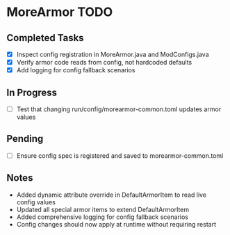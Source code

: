 # MoreArmor TODO

## Completed Tasks
- [x] Inspect config registration in MoreArmor.java and ModConfigs.java
- [x] Verify armor code reads from config, not hardcoded defaults
- [x] Add logging for config fallback scenarios

## In Progress
- [ ] Test that changing run/config/morearmor-common.toml updates armor values

## Pending
- [ ] Ensure config spec is registered and saved to morearmor-common.toml

## Notes
- Added dynamic attribute override in DefaultArmorItem to read live config values
- Updated all special armor items to extend DefaultArmorItem
- Added comprehensive logging for config fallback scenarios
- Config changes should now apply at runtime without requiring restart
